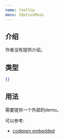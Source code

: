 ```yaml
---
name: tooltip
menu: IOptionMain
---
```


## 介绍

作者没有提供介绍。

## 类型

```json
{}
```

## 用法

需要提供一个外部的demo。

可以参考:
* [codepen embedded](https://blog.codepen.io/documentation/embedded-pens/)